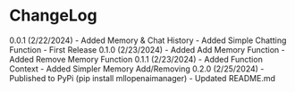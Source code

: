 ChangeLog
=========
0.0.1 (2/22/2024)
    - Added Memory & Chat History
    - Added Simple Chatting Function
    - First Release
0.1.0 (2/23/2024)
    - Added Add Memory Function
    - Added Remove Memory Function
0.1.1 (2/23/2024)
    - Added Function Context
    - Added Simpler Memory Add/Removing
0.2.0 (2/25/2024)
    - Published to PyPi (pip install mllopenaimanager)
    - Updated README.md